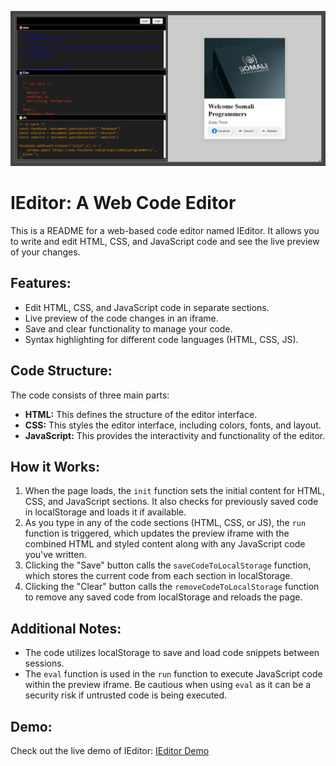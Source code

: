![IEditor Screenshot](IEditor.png)
# IEditor: A Web Code Editor

This is a README for a web-based code editor named IEditor. It allows you to write and edit HTML, CSS, and JavaScript code and see the live preview of your changes.

## Features:

- Edit HTML, CSS, and JavaScript code in separate sections.
- Live preview of the code changes in an iframe.
- Save and clear functionality to manage your code.
- Syntax highlighting for different code languages (HTML, CSS, JS).

## Code Structure:

The code consists of three main parts:

- **HTML:** This defines the structure of the editor interface.
- **CSS:** This styles the editor interface, including colors, fonts, and layout.
- **JavaScript:** This provides the interactivity and functionality of the editor.

## How it Works:

1. When the page loads, the `init` function sets the initial content for HTML, CSS, and JavaScript sections. It also checks for previously saved code in localStorage and loads it if available.
2. As you type in any of the code sections (HTML, CSS, or JS), the `run` function is triggered, which updates the preview iframe with the combined HTML and styled content along with any JavaScript code you've written.
3. Clicking the "Save" button calls the `saveCodeToLocalStorage` function, which stores the current code from each section in localStorage.
4. Clicking the "Clear" button calls the `removeCodeToLocalStorage` function to remove any saved code from localStorage and reloads the page.

## Additional Notes:

- The code utilizes localStorage to save and load code snippets between sessions.
- The `eval` function is used in the `run` function to execute JavaScript code within the preview iframe. Be cautious when using `eval` as it can be a security risk if untrusted code is being executed.

## Demo:

Check out the live demo of IEditor: [IEditor Demo](https://caytomahamed.github.io/IEditor/)
